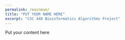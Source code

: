```yaml
---
permalink: /eainman/
title: "PUT YOUR NAME HERE"
excerpt: "CSC 448 Bioinformatics Algorithms Project"
---
```


Put your content here
